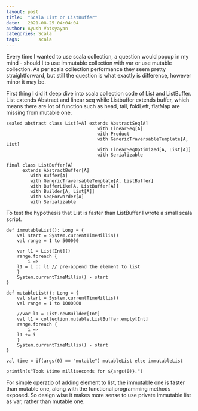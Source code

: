 ```yaml
---
layout: post
title:  "Scala List or ListBuffer"
date:   2021-08-25 04:04:04
author: Ayush Vatsyayan
categories: Scala
tags:	    scala
---
```


Every time I wanted to use scala collection, a question would popup in my mind - should I to use immutable collection with var or use mutable collection. 
As per scala collection performance they seem pretty straightforward, but still the question is what exactly is difference, however minor it may be.

First thing I did it deep dive into scala collection code of List and ListBuffer. List extends Abstract and linear seq while Listbuffer extends buffer, which means there are lot of function such as head, tail, foldLeft, flatMap are missing from mutable one.

```
sealed abstract class List[+A] extends AbstractSeq[A]
                                  with LinearSeq[A]
                                  with Product
                                  with GenericTraversableTemplate[A, List]
                                  with LinearSeqOptimized[A, List[A]]
                                  with Serializable

final class ListBuffer[A]
      extends AbstractBuffer[A]
         with Buffer[A]
         with GenericTraversableTemplate[A, ListBuffer]
         with BufferLike[A, ListBuffer[A]]
         with Builder[A, List[A]]
         with SeqForwarder[A]
         with Serializable
```


To test the hypothesis that List is faster than ListBuffer I wrote a small scala script.

```
def immutableList(): Long = {
    val start = System.currentTimeMillis()
    val range = 1 to 500000

    var l1 = List[Int]()
    range.foreach {
    	i =>		  
	l1 = i :: l1 // pre-append the element to list
    }
    System.currentTimeMillis() - start
}

def mutableList(): Long = {
    val start = System.currentTimeMillis()
    val range = 1 to 1000000

    //var l1 = List.newBuilder[Int]
    val l1 = collection.mutable.ListBuffer.empty[Int]
    range.foreach {
    	i =>		  
	l1 += i
    }
    System.currentTimeMillis() - start
}

val time = if(args(0) == "mutable") mutableList else immutableList

println(s"Took $time milliseconds for ${args(0)}.")
```

For simple operatio of adding element to list, the immutable one is faster than mutable one, along with the functional programming methods exposed.
So design wise it makes more sense to use private immutable list as var, rather than mutable one.
